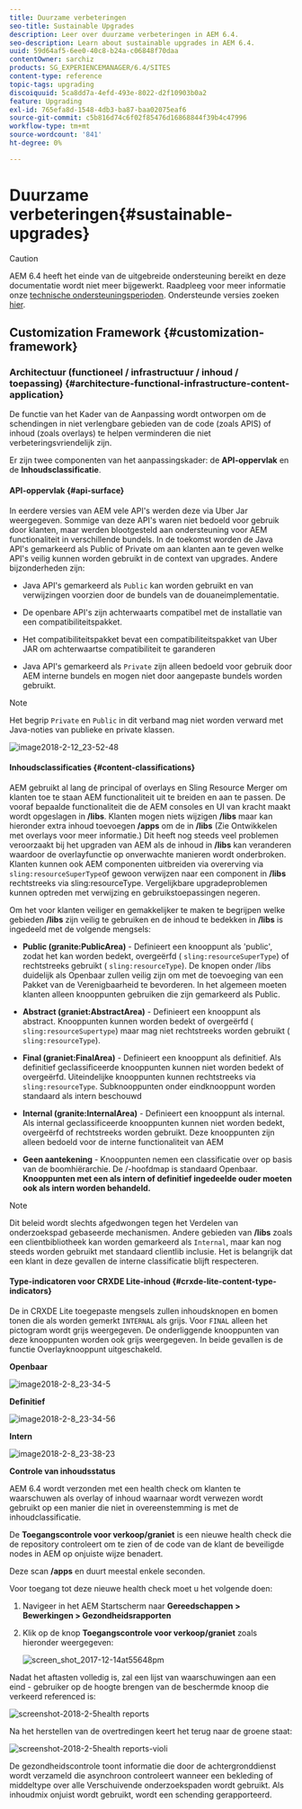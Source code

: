 ```yaml
---
title: Duurzame verbeteringen
seo-title: Sustainable Upgrades
description: Leer over duurzame verbeteringen in AEM 6.4.
seo-description: Learn about sustainable upgrades in AEM 6.4.
uuid: 59d64af5-6ee0-40c8-b24a-c06848f70daa
contentOwner: sarchiz
products: SG_EXPERIENCEMANAGER/6.4/SITES
content-type: reference
topic-tags: upgrading
discoiquuid: 5ca8dd7a-4efd-493e-8022-d2f10903b0a2
feature: Upgrading
exl-id: 765efa8d-1548-4db3-ba87-baa02075eaf6
source-git-commit: c5b816d74c6f02f85476d16868844f39b4c47996
workflow-type: tm+mt
source-wordcount: '841'
ht-degree: 0%

---
```


# Duurzame verbeteringen{#sustainable-upgrades}

>[!CAUTION]
>
>AEM 6.4 heeft het einde van de uitgebreide ondersteuning bereikt en deze documentatie wordt niet meer bijgewerkt. Raadpleeg voor meer informatie onze [technische ondersteuningsperioden](https://helpx.adobe.com/support/programs/eol-matrix.html). Ondersteunde versies zoeken [hier](https://experienceleague.adobe.com/docs/).

## Customization Framework {#customization-framework}

### Architectuur (functioneel / infrastructuur / inhoud / toepassing)  {#architecture-functional-infrastructure-content-application}

De functie van het Kader van de Aanpassing wordt ontworpen om de schendingen in niet verlengbare gebieden van de code (zoals APIS) of inhoud (zoals overlays) te helpen verminderen die niet verbeteringsvriendelijk zijn.

Er zijn twee componenten van het aanpassingskader: de **API-oppervlak** en de **Inhoudsclassificatie**.

#### API-oppervlak {#api-surface}

In eerdere versies van AEM vele API&#39;s werden deze via Uber Jar weergegeven. Sommige van deze API&#39;s waren niet bedoeld voor gebruik door klanten, maar werden blootgesteld aan ondersteuning voor AEM functionaliteit in verschillende bundels. In de toekomst worden de Java API&#39;s gemarkeerd als Public of Private om aan klanten aan te geven welke API&#39;s veilig kunnen worden gebruikt in de context van upgrades. Andere bijzonderheden zijn:

* Java API&#39;s gemarkeerd als `Public` kan worden gebruikt en van verwijzingen voorzien door de bundels van de douaneimplementatie.

* De openbare API&#39;s zijn achterwaarts compatibel met de installatie van een compatibiliteitspakket.
* Het compatibiliteitspakket bevat een compatibiliteitspakket van Uber JAR om achterwaartse compatibiliteit te garanderen
* Java API&#39;s gemarkeerd als `Private` zijn alleen bedoeld voor gebruik door AEM interne bundels en mogen niet door aangepaste bundels worden gebruikt.

>[!NOTE]
>
>Het begrip `Private` en `Public` in dit verband mag niet worden verward met Java-noties van publieke en private klassen.

![image2018-2-12_23-52-48](assets/image2018-2-12_23-52-48.png)

#### Inhoudsclassificaties {#content-classifications}

AEM gebruikt al lang de principal of overlays en Sling Resource Merger om klanten toe te staan AEM functionaliteit uit te breiden en aan te passen. De vooraf bepaalde functionaliteit die de AEM consoles en UI van kracht maakt wordt opgeslagen in **/libs**. Klanten mogen niets wijzigen **/libs** maar kan hieronder extra inhoud toevoegen **/apps** om de in **/libs** (Zie Ontwikkelen met overlays voor meer informatie.) Dit heeft nog steeds veel problemen veroorzaakt bij het upgraden van AEM als de inhoud in **/libs** kan veranderen waardoor de overlayfunctie op onverwachte manieren wordt onderbroken. Klanten kunnen ook AEM componenten uitbreiden via overerving via `sling:resourceSuperType`of gewoon verwijzen naar een component in **/libs** rechtstreeks via sling:resourceType. Vergelijkbare upgradeproblemen kunnen optreden met verwijzing en gebruikstoepassingen negeren.

Om het voor klanten veiliger en gemakkelijker te maken te begrijpen welke gebieden **/libs** zijn veilig te gebruiken en de inhoud te bedekken in **/libs** is ingedeeld met de volgende mengsels:

* **Public (granite:PublicArea)** - Definieert een knooppunt als &#39;public&#39;, zodat het kan worden bedekt, overgeërfd ( `sling:resourceSuperType`) of rechtstreeks gebruikt ( `sling:resourceType`). De knopen onder /libs duidelijk als Openbaar zullen veilig zijn om met de toevoeging van een Pakket van de Verenigbaarheid te bevorderen. In het algemeen moeten klanten alleen knooppunten gebruiken die zijn gemarkeerd als Public.

* **Abstract (graniet:AbstractArea)** - Definieert een knooppunt als abstract. Knooppunten kunnen worden bedekt of overgeërfd ( `sling:resourceSupertype`) maar mag niet rechtstreeks worden gebruikt ( `sling:resourceType`).

* **Final (graniet:FinalArea)** - Definieert een knooppunt als definitief. Als definitief geclassificeerde knooppunten kunnen niet worden bedekt of overgeërfd. Uiteindelijke knooppunten kunnen rechtstreeks via `sling:resourceType`. Subknooppunten onder eindknooppunt worden standaard als intern beschouwd

* **Internal (granite:InternalArea)** - Definieert een knooppunt als internal. Als internal geclassificeerde knooppunten kunnen niet worden bedekt, overgeërfd of rechtstreeks worden gebruikt. Deze knooppunten zijn alleen bedoeld voor de interne functionaliteit van AEM

* **Geen aantekening** - Knooppunten nemen een classificatie over op basis van de boomhiërarchie. De /-hoofdmap is standaard Openbaar. **Knooppunten met een als intern of definitief ingedeelde ouder moeten ook als intern worden behandeld.**

>[!NOTE]
>
>Dit beleid wordt slechts afgedwongen tegen het Verdelen van onderzoekspad gebaseerde mechanismen. Andere gebieden van **/libs** zoals een clientbibliotheek kan worden gemarkeerd als `Internal`, maar kan nog steeds worden gebruikt met standaard clientlib inclusie. Het is belangrijk dat een klant in deze gevallen de interne classificatie blijft respecteren.

#### Type-indicatoren voor CRXDE Lite-inhoud {#crxde-lite-content-type-indicators}

De in CRXDE Lite toegepaste mengsels zullen inhoudsknopen en bomen tonen die als worden gemerkt `INTERNAL` als grijs. Voor `FINAL` alleen het pictogram wordt grijs weergegeven. De onderliggende knooppunten van deze knooppunten worden ook grijs weergegeven. In beide gevallen is de functie Overlayknooppunt uitgeschakeld.

**Openbaar**

![image2018-2-8_23-34-5](assets/image2018-2-8_23-34-5.png)

**Definitief**

![image2018-2-8_23-34-56](assets/image2018-2-8_23-34-56.png)

**Intern**

![image2018-2-8_23-38-23](assets/image2018-2-8_23-38-23.png)

**Controle van inhoudsstatus**

AEM 6.4 wordt verzonden met een health check om klanten te waarschuwen als overlay of inhoud waarnaar wordt verwezen wordt gebruikt op een manier die niet in overeenstemming is met de inhoudclassificatie.

De **Toegangscontrole voor verkoop/graniet** is een nieuwe health check die de repository controleert om te zien of de code van de klant de beveiligde nodes in AEM op onjuiste wijze benadert.

Deze scan **/apps** en duurt meestal enkele seconden.

Voor toegang tot deze nieuwe health check moet u het volgende doen:

1. Navigeer in het AEM Startscherm naar **Gereedschappen > Bewerkingen > Gezondheidsrapporten**
1. Klik op de knop **Toegangscontrole voor verkoop/graniet** zoals hieronder weergegeven:

   ![screen_shot_2017-12-14at55648pm](assets/screen_shot_2017-12-14at55648pm.png)

Nadat het aftasten volledig is, zal een lijst van waarschuwingen aan een eind - gebruiker op de hoogte brengen van de beschermde knoop die verkeerd referenced is:

![screenshot-2018-2-5health reports](assets/screenshot-2018-2-5healthreports.png)

Na het herstellen van de overtredingen keert het terug naar de groene staat:

![screenshot-2018-2-5health reports-violi](assets/screenshot-2018-2-5healthreports-violations.png)

De gezondheidscontrole toont informatie die door de achtergronddienst wordt verzameld die asynchroon controleert wanneer een bekleding of middeltype over alle Verschuivende onderzoekspaden wordt gebruikt. Als inhoudmix onjuist wordt gebruikt, wordt een schending gerapporteerd.
